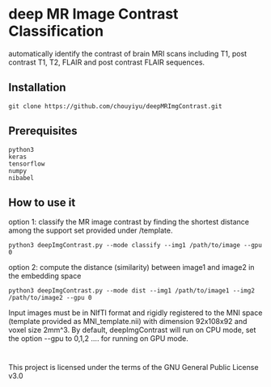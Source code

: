 # deep MR Image Contrast Classification
automatically identify the contrast of brain MRI scans including T1, post contrast T1, T2, FLAIR and post contrast FLAIR sequences.
## Installation
```
git clone https://github.com/chouyiyu/deepMRImgContrast.git
```
## Prerequisites
```
python3
keras
tensorflow
numpy
nibabel
```
## How to use it
option 1: classify the MR image contrast by finding the shortest distance among the support set provided under /template.
```
python3 deepImgContrast.py --mode classify --img1 /path/to/image --gpu 0
```
option 2: compute the distance (similarity) between image1 and image2 in the embedding space
```
python3 deepImgContrast.py --mode dist --img1 /path/to/image1 --img2 /path/to/image2 --gpu 0 
```
Input images must be in NIfTI format and rigidly registered to the MNI space (template provided as MNI_template.nii) with dimension 92x108x92 and voxel size 2mm^3. By default, deepImgContrast will run on CPU mode, set the option --gpu to 0,1,2 .... for running on GPU mode. 
#

This project is licensed under the terms of the GNU General Public License v3.0
